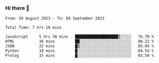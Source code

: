 ### Hi there 👋

<!--
**wangsy503/wangsy503** is a ✨ _special_ ✨ repository because its `README.md` (this file) appears on your GitHub profile.

Here are some ideas to get you started:

- 🔭 I’m currently working on ...
- 🌱 I’m currently learning ...
- 👯 I’m looking to collaborate on ...
- 🤔 I’m looking for help with ...
- 💬 Ask me about ...
- 📫 How to reach me: ...
- 😄 Pronouns: ...
- ⚡ Fun fact: ...
-->
<!--START_SECTION:waka-->

```txt
From: 29 August 2023 - To: 05 September 2023

Total Time: 7 hrs 18 mins

JavaScript     5 hrs 36 mins   ███████████████████▒░░░░░   76.70 %
HTML           36 mins         ██░░░░░░░░░░░░░░░░░░░░░░░   08.22 %
JSON           22 mins         █▒░░░░░░░░░░░░░░░░░░░░░░░   05.04 %
Python         19 mins         █░░░░░░░░░░░░░░░░░░░░░░░░   04.54 %
Prolog         15 mins         █░░░░░░░░░░░░░░░░░░░░░░░░   03.50 %
```

<!--END_SECTION:waka-->
